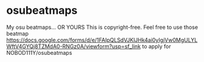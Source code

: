 # osubeatmaps
My osu beatmaps... OR YOURS
This is copyright-free. 
Feel free to use those beatmap
https://docs.google.com/forms/d/e/1FAIpQLSdVJKlJHk4ai0yIgjVw0MgULYLWftV4GYQj8TZMdA0-RNGz0A/viewform?usp=sf_link to apply for NOBOD111Y/osubeatmaps
